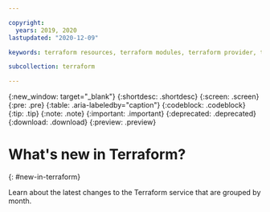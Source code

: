 ```yaml
---

copyright:
  years: 2019, 2020
lastupdated: "2020-12-09"

keywords: terraform resources, terraform modules, terraform provider, terraform autodeploy, 

subcollection: terraform

---
```


{:new_window: target="_blank"}
{:shortdesc: .shortdesc}
{:screen: .screen}
{:pre: .pre}
{:table: .aria-labeledby="caption"}
{:codeblock: .codeblock}
{:tip: .tip}
{:note: .note}
{:important: .important}
{:deprecated: .deprecated}
{:download: .download}
{:preview: .preview}

# What's new in Terraform?
{: #new-in-terraform}

Learn about the latest changes to the Terraform service that are grouped by month.

